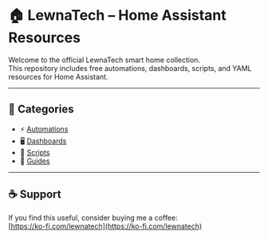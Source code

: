 # 🏠 LewnaTech – Home Assistant Resources

Welcome to the official LewnaTech smart home collection.  
This repository includes free automations, dashboards, scripts, and YAML resources for Home Assistant.

---

## 📁 Categories

- ⚡ [Automations](./automations)
- 🖥️ [Dashboards](./dashboards)
- 🧰 [Scripts](./scripts)
- 📘 [Guides](./guides)

---

## ☕ Support
If you find this useful, consider buying me a coffee:  
[https://ko-fi.com/lewnatech](https://ko-fi.com/lewnatech)
